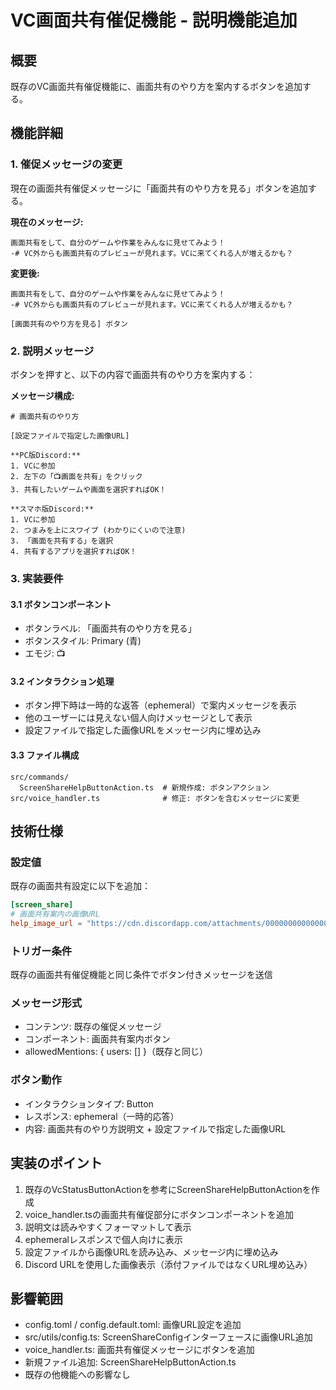# VC画面共有催促機能 - 説明機能追加

## 概要
既存のVC画面共有催促機能に、画面共有のやり方を案内するボタンを追加する。

## 機能詳細

### 1. 催促メッセージの変更
現在の画面共有催促メッセージに「画面共有のやり方を見る」ボタンを追加する。

**現在のメッセージ:**
```
画面共有をして、自分のゲームや作業をみんなに見せてみよう！
-# VC外からも画面共有のプレビューが見れます。VCに来てくれる人が増えるかも？
```

**変更後:**
```
画面共有をして、自分のゲームや作業をみんなに見せてみよう！
-# VC外からも画面共有のプレビューが見れます。VCに来てくれる人が増えるかも？

[画面共有のやり方を見る] ボタン
```

### 2. 説明メッセージ
ボタンを押すと、以下の内容で画面共有のやり方を案内する：

**メッセージ構成:**
```
# 画面共有のやり方

[設定ファイルで指定した画像URL]

**PC版Discord:**
1. VCに参加
2. 左下の「📺画面を共有」をクリック
3. 共有したいゲームや画面を選択すればOK！

**スマホ版Discord:**
1. VCに参加
2. つまみを上にスワイプ (わかりにくいので注意)
3. 「画面を共有する」を選択
4. 共有するアプリを選択すればOK！
```

### 3. 実装要件

#### 3.1 ボタンコンポーネント
- ボタンラベル: 「画面共有のやり方を見る」
- ボタンスタイル: Primary (青)
- エモジ: 📺

#### 3.2 インタラクション処理
- ボタン押下時は一時的な返答（ephemeral）で案内メッセージを表示
- 他のユーザーには見えない個人向けメッセージとして表示
- 設定ファイルで指定した画像URLをメッセージ内に埋め込み

#### 3.3 ファイル構成
```
src/commands/
  ScreenShareHelpButtonAction.ts  # 新規作成: ボタンアクション
src/voice_handler.ts              # 修正: ボタンを含むメッセージに変更
```

## 技術仕様

### 設定値
既存の画面共有設定に以下を追加：
```toml
[screen_share]
# 画面共有案内の画像URL
help_image_url = "https://cdn.discordapp.com/attachments/000000000000000000/000000000000000000/screenshare_help.png"
```

### トリガー条件
既存の画面共有催促機能と同じ条件でボタン付きメッセージを送信

### メッセージ形式
- コンテンツ: 既存の催促メッセージ
- コンポーネント: 画面共有案内ボタン
- allowedMentions: { users: [] }（既存と同じ）

### ボタン動作
- インタラクションタイプ: Button
- レスポンス: ephemeral（一時的応答）
- 内容: 画面共有のやり方説明文 + 設定ファイルで指定した画像URL

## 実装のポイント
1. 既存のVcStatusButtonActionを参考にScreenShareHelpButtonActionを作成
2. voice_handler.tsの画面共有催促部分にボタンコンポーネントを追加
3. 説明文は読みやすくフォーマットして表示
4. ephemeralレスポンスで個人向けに表示
5. 設定ファイルから画像URLを読み込み、メッセージ内に埋め込み
6. Discord URLを使用した画像表示（添付ファイルではなくURL埋め込み）

## 影響範囲
- config.toml / config.default.toml: 画像URL設定を追加
- src/utils/config.ts: ScreenShareConfigインターフェースに画像URL追加
- voice_handler.ts: 画面共有催促メッセージにボタンを追加
- 新規ファイル追加: ScreenShareHelpButtonAction.ts
- 既存の他機能への影響なし